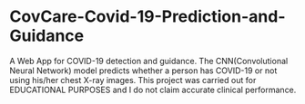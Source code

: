 # CovCare-Covid-19-Prediction-and-Guidance
A Web App for COVID-19 detection and guidance.
The CNN(Convolutional Neural Network) model predicts whether a person has COVID-19 or not using his/her chest X-ray images.
This project was carried out for EDUCATIONAL PURPOSES and I do not claim accurate clinical performance.
